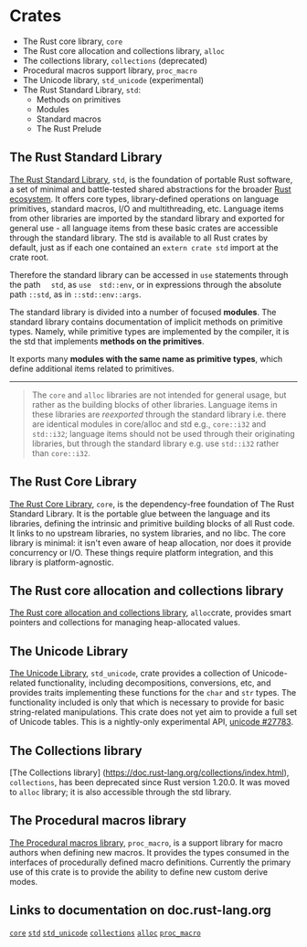 # Crates

- The Rust core library, `core`
- The Rust core allocation and collections library, `alloc`
- The collections library, `collections` (deprecated)
- Procedural macros support library, `proc_macro`
- The Unicode library, `std_unicode` (experimental)
- The Rust Standard Library, `std`:
   * Methods on primitives
   * Modules
   * Standard macros
   * The Rust Prelude



## The Rust Standard Library

[The Rust Standard Library](https://doc.rust-lang.org/std/index.html), `std`, is the foundation of portable Rust software, a set of minimal and battle-tested shared abstractions for the broader [Rust ecosystem](https://crates.io/). It offers core types, library-defined operations on language primitives, standard macros, I/O and multithreading, etc. Language items from other libraries are imported by the standard library and exported for general use - all language items from these basic crates are accessible through the standard library. The std is available to all Rust crates by default, just as if each one contained an `extern crate std` import at the crate root. 

Therefore the standard library can be accessed in `use` statements through the 
path `  std`, as `use  std::env`, or in expressions through the absolute 
path `::std`, as in `::std::env::args`.

The standard library is divided into a number of focused **modules**.
The standard library contains documentation of implicit methods on primitive types. Namely, while primitive types are implemented by the compiler, it is the std that implements **methods on the primitives**. 

It exports many **modules with the same name as primitive types**, which define additional items related to primitives.


---

> The `core` and `alloc` libraries are not intended for general usage, but rather as the building blocks of other libraries. Language items in these libraries are *reexported* through the standard library i.e. there are identical modules in core/alloc and std e.g., `core::i32` and `std::i32`; language items should not be used through their originating libraries, but through the standard library e.g. use `std::i32` rather than `core::i32`.


## The Rust Core Library
[The Rust Core Library](https://doc.rust-lang.org/core/index.html), `core`, is the dependency-free foundation of The Rust Standard Library. It is the portable glue between the language and its libraries, defining the intrinsic and primitive building blocks of all Rust code. It links to no upstream libraries, no system libraries, and no libc. The core library is minimal: it isn't even aware of heap allocation, nor does it provide concurrency or I/O. These things require platform integration, and this library is platform-agnostic.


## The Rust core allocation and collections library
[The Rust core allocation and collections library](https://doc.rust-lang.org/alloc/index.html), `alloc`crate, provides smart pointers and collections for managing heap-allocated values.


## The Unicode Library
[The Unicode Library](https://doc.rust-lang.org/std_unicode/index.html), `std_unicode`, crate provides a collection of Unicode-related functionality, including decompositions, conversions, etc, and provides traits implementing these functions for the `char` and `str` types. The functionality included is only that which is necessary to provide for basic string-related manipulations. This crate does not yet aim to provide a full set of Unicode tables. This is a nightly-only experimental API, [unicode #27783](https://github.com/rust-lang/rust/issues/27783).


## The Collections library
[The Collections library] (https://doc.rust-lang.org/collections/index.html), `collections`, has been deprecated since Rust version 1.20.0. It was moved to `alloc` library; it is also accessible through the std library.


## The Procedural macros library
[The Procedural macros library](https://doc.rust-lang.org/proc_macro/index.html), `proc_macro`, is a support library for macro authors when defining new macros. It provides the types consumed in the interfaces of procedurally defined macro definitions. Currently the primary use of this crate is to provide the ability to define new custom derive modes.


## Links to documentation on doc.rust-lang.org
[`core`](https://doc.rust-lang.org/core/index.html)
[`std`](https://doc.rust-lang.org/std/)
[`std_unicode`](https://doc.rust-lang.org/std_unicode/index.html)
[`collections`](https://doc.rust-lang.org/collections/index.html)
[`alloc`](https://doc.rust-lang.org/alloc/index.html)
[`proc_macro`](https://doc.rust-lang.org/proc_macro/index.html)
